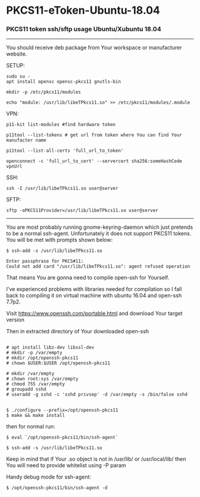 # PKCS11-eToken-Ubuntu-18.04

### PKCS11 token ssh/sftp usage Ubuntu/Xubuntu 18.04

---

You should receive deb package from Your workspace or manufacturer website.

SETUP:
```
sudo su -
apt install opensc opensc-pkcs11 gnutls-bin

mkdir -p /etc/pkcs11/modules

echo "module: /usr/lib/libeTPkcs11.so" >> /etc/pkcs11/modules/.module
```


VPN:
```
p11-kit list-modules #find hardware token

p11tool --list-tokens # get url from token where You can find Your manufacter name

p11tool --list-all-certs 'full_url_to_token'

openconnect -c 'full_url_to_cert' --servercert sha256:someHashCode vpnUrl
```

SSH:
```
ssh -I /usr/lib/libeTPkcs11.so user@server
```

SFTP:
```
sftp -oPKCS11Provider=/usr/lib/libeTPkcs11.so user@server
```

---

You are most probably running gnome-keyring-daemon which just pretends to be a normal ssh-agent.
Unfortunately it does not support PKCS11 tokens. You will be met with prompts shown below:
```
$ ssh-add -s /usr/lib/libeTPkcs11.so

Enter passphrase for PKCS#11:
Could not add card "/usr/lib/libeTPkcs11.so": agent refused operation
```

That means You are gonna need to compile open-ssh for Yourself.

I've experienced problems with libraries needed for compilation so I fall back to compiling it on virtual machine with ubuntu 16.04 and open-ssh 7.7p2.

Visit https://www.openssh.com/portable.html and download Your target version

Then in extracted directory of Your downloaded open-ssh
```

# apt install libz-dev libssl-dev
# mkdir -p /var/empty
# mkdir /opt/openssh-pkcs11
# chown $USER:$USER /opt/openssh-pkcs11

# mkdir /var/empty
# chown root:sys /var/empty
# chmod 755 /var/empty
# groupadd sshd
# useradd -g sshd -c 'sshd privsep' -d /var/empty -s /bin/false sshd


$ ./configure --prefix=/opt/openssh-pkcs11
$ make && make install

```

then for normal run:
```
$ eval `/opt/openssh-pkcs11/bin/ssh-agent`

$ ssh-add -s /usr/lib/libeTPkcs11.so
```

Keep in mind that if Your .so object is not in /usr/lib/ or /usr/local/lib/ then You will need to provide whitelist using -P param

Handy debug mode for ssh-agent:
```
$ /opt/openssh-pkcs11/bin/ssh-agent -d
```

